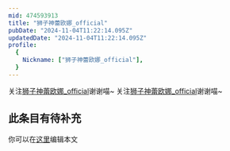 ```yaml
---
mid: 474593913
title: "狮子神蕾欧娜_official"
pubDate: "2024-11-04T11:22:14.095Z"
updatedDate: "2024-11-04T11:22:14.095Z"
profile:
  {
    Nickname: ["狮子神蕾欧娜_official"],
  }
---
```


关注[狮子神蕾欧娜_official](https://space.bilibili.com/474593913)谢谢喵~ 关注[狮子神蕾欧娜_official](https://space.bilibili.com/474593913)谢谢喵~

## 此条目有待补充
你可以在[这里](https://github.com/Yuhanawa/VTuber.ICU-Content/edit/master/v/狮子神蕾欧娜_official/index.md)编辑本文

